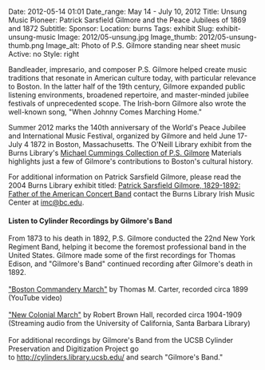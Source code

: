 Date: 2012-05-14 01:01 
Date_range: May 14 - July 10, 2012 
Title: Unsung Music Pioneer: Patrick Sarsfield Gilmore and the Peace Jubilees of 1869 and 1872
Subtitle:
Sponsor:
Location: burns
Tags: exhibit
Slug: exhibit-unsung-music 
Image: 2012/05-unsung.jpg
Image_thumb: 2012/05-unsung-thumb.png
Image_alt: Photo of P.S. Gilmore standing near sheet music
Active: no
Style: right

<p>Bandleader,   impresario, and composer P.S. Gilmore helped create music traditions   that resonate in American culture today, with particular relevance to   Boston. In the latter half of the 19th century, Gilmore expanded public   listening environments, broadened repertoire, and master-minded jubilee   festivals of unprecedented scope. The Irish-born Gilmore also wrote the   well-known song, &quot;When Johnny Comes Marching Home.&quot;<br />
</p>
<p>Summer 2012 marks the 140th anniversary of the World's Peace Jubilee   and International Music Festival, organized by Gilmore and held June   17-July 4 1872 in Boston, Massachusetts. The O'Neill Library exhibit   from the Burns Library's <a href="http://hdl.handle.net/2345/54" target="_blank">Michael Cummings Collection of P.S. Gilmore</a> Materials highlights just a few of Gilmore's contributions to Boston's cultural history.</p>
<p>For additional information on Patrick Sarsfield Gilmore, please read the 2004 Burns Library exhibit titled: <a href="http://www.bc.edu/libraries/about/exhibits/burns/gilmore.html">Patrick Sarsfield Gilmore, 1829-1892: Father of the American Concert Band</a> contact the Burns Library Irish Music Center at <a href="mailto:imc@bc.edu">imc@bc.edu</a>.</p>
    
<h4>Listen to Cylinder Recordings by Gilmore's Band</h4>
<p>From 1873 to his death in 1892, P.S. Gilmore conducted the 22nd New   York Regiment Band, helping it become the foremost professional band in   the United States. Gilmore made some of the first recordings for Thomas   Edison, and &quot;Gilmore's Band&quot; continued recording after Gilmore's death   in 1892. <br />
<br />
<a href="http://www.youtube.com/watch?feature=player_embedded&amp;v=MrFLyfMtQ2o">&quot;Boston Commandery March&quot;</a> by Thomas M. Carter, recorded circa 1899 (YouTube video) <br />
<br />
<a href="http://cylinders.library.ucsb.edu/mp3s/4000/4698/cusb-cyl4698d.mp3">&quot;New Colonial March&quot;</a> by Robert Brown Hall, recorded circa 1904-1909 (Streaming audio from the University of California, Santa Barbara Library)<br />
<br />
For additional recordings by Gilmore's Band from the UCSB Cylinder Preservation and Digitization Project go to <a href="http://cylinders.library.ucsb.edu/">http://cylinders.library.ucsb.edu/</a> and search &quot;Gilmore's Band.&quot;</p>

